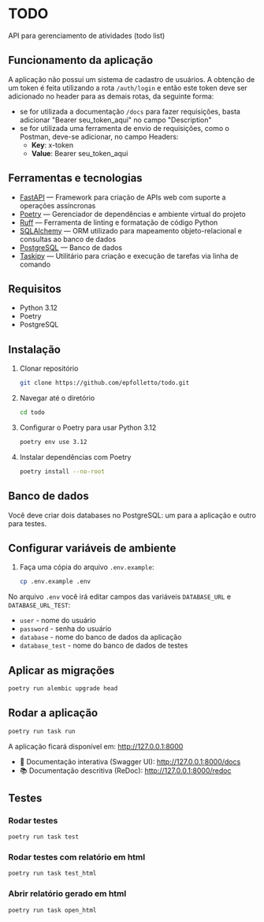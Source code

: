 # TODO

API para gerenciamento de atividades (todo list)

## Funcionamento da aplicação
A aplicação não possui um sistema de cadastro de usuários. A obtenção de um token é feita utilizando a rota `/auth/login` e então este token deve ser adicionado no header para as demais rotas, da seguinte forma:
- se for utilizada a documentação `/docs` para fazer requisições, basta adicionar "Bearer seu_token_aqui" no campo "Description"
- se for utilizada uma ferramenta de envio de requisições, como o Postman, deve-se adicionar, no campo Headers:
    - **Key**: x-token
    - **Value**: Bearer seu_token_aqui

## Ferramentas e tecnologias
- [FastAPI](https://fastapi.tiangolo.com/) — Framework para criação de APIs web com suporte a operações assíncronas
- [Poetry](https://python-poetry.org/) — Gerenciador de dependências e ambiente virtual do projeto
- [Ruff](https://docs.astral.sh/ruff/) — Ferramenta de linting e formatação de código Python
- [SQLAlchemy](https://www.sqlalchemy.org/) — ORM utilizado para mapeamento objeto-relacional e consultas ao banco de dados
- [PostgreSQL](https://www.postgresql.org/) — Banco de dados
- [Taskipy](https://github.com/taskipy/taskipy) — Utilitário para criação e execução de tarefas via linha de comando


## Requisitos

- Python 3.12
- Poetry
- PostgreSQL


## Instalação

1. Clonar repositório

    ```bash
    git clone https://github.com/epfolletto/todo.git
    ```

2. Navegar até o diretório

    ```bash
    cd todo
    ```

3. Configurar o Poetry para usar Python 3.12

    ```bash
    poetry env use 3.12
    ```

4. Instalar dependências com Poetry

    ```bash
    poetry install --no-root
    ```


## Banco de dados
Você deve criar dois databases no PostgreSQL: um para a aplicação e outro para testes.


## Configurar variáveis de ambiente

1. Faça uma cópia do arquivo `.env.example`:

    ```bash
    cp .env.example .env
    ```

No arquivo `.env` você irá editar campos das variáveis `DATABASE_URL` e `DATABASE_URL_TEST`:
- `user` - nome do usuário
- `password` - senha do usuário
- `database` - nome do banco de dados da aplicação
- `database_test` - nome do banco de dados de testes


## Aplicar as migrações
```bash
poetry run alembic upgrade head
```

## Rodar a aplicação
```bash
poetry run task run
```
A aplicação ficará disponível em: http://127.0.0.1:8000

- 📘 Documentação interativa (Swagger UI): http://127.0.0.1:8000/docs
- 📚 Documentação descritiva (ReDoc): http://127.0.0.1:8000/redoc



## Testes

### Rodar testes
```bash
poetry run task test
```

### Rodar testes com relatório em html
```bash
poetry run task test_html
```

### Abrir relatório gerado em html
```bash
poetry run task open_html
```